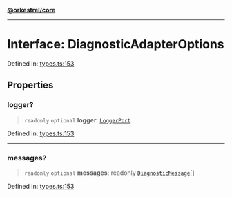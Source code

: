 [**@orkestrel/core**](../index.md)

***

# Interface: DiagnosticAdapterOptions

Defined in: [types.ts:153](https://github.com/orkestrel/core/blob/cbe5b2d7b027ca6f0f1301ef32750afb69b4764b/src/types.ts#L153)

## Properties

### logger?

> `readonly` `optional` **logger**: [`LoggerPort`](LoggerPort.md)

Defined in: [types.ts:153](https://github.com/orkestrel/core/blob/cbe5b2d7b027ca6f0f1301ef32750afb69b4764b/src/types.ts#L153)

***

### messages?

> `readonly` `optional` **messages**: readonly [`DiagnosticMessage`](DiagnosticMessage.md)[]

Defined in: [types.ts:153](https://github.com/orkestrel/core/blob/cbe5b2d7b027ca6f0f1301ef32750afb69b4764b/src/types.ts#L153)
